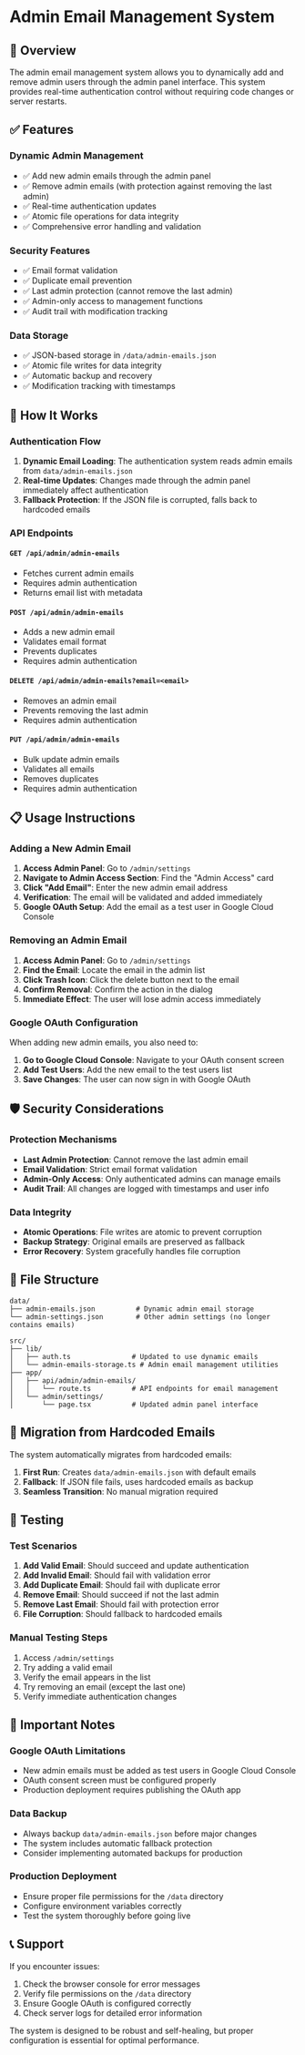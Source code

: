 # Admin Email Management System

## 🎯 Overview

The admin email management system allows you to dynamically add and remove admin users through the admin panel interface. This system provides real-time authentication control without requiring code changes or server restarts.

## ✅ Features

### **Dynamic Admin Management**
- ✅ Add new admin emails through the admin panel
- ✅ Remove admin emails (with protection against removing the last admin)
- ✅ Real-time authentication updates
- ✅ Atomic file operations for data integrity
- ✅ Comprehensive error handling and validation

### **Security Features**
- ✅ Email format validation
- ✅ Duplicate email prevention
- ✅ Last admin protection (cannot remove the last admin)
- ✅ Admin-only access to management functions
- ✅ Audit trail with modification tracking

### **Data Storage**
- ✅ JSON-based storage in `/data/admin-emails.json`
- ✅ Atomic file writes for data integrity
- ✅ Automatic backup and recovery
- ✅ Modification tracking with timestamps

## 🔧 How It Works

### **Authentication Flow**
1. **Dynamic Email Loading**: The authentication system reads admin emails from `data/admin-emails.json`
2. **Real-time Updates**: Changes made through the admin panel immediately affect authentication
3. **Fallback Protection**: If the JSON file is corrupted, falls back to hardcoded emails

### **API Endpoints**

#### `GET /api/admin/admin-emails`
- Fetches current admin emails
- Requires admin authentication
- Returns email list with metadata

#### `POST /api/admin/admin-emails`
- Adds a new admin email
- Validates email format
- Prevents duplicates
- Requires admin authentication

#### `DELETE /api/admin/admin-emails?email=<email>`
- Removes an admin email
- Prevents removing the last admin
- Requires admin authentication

#### `PUT /api/admin/admin-emails`
- Bulk update admin emails
- Validates all emails
- Removes duplicates
- Requires admin authentication

## 📋 Usage Instructions

### **Adding a New Admin Email**

1. **Access Admin Panel**: Go to `/admin/settings`
2. **Navigate to Admin Access Section**: Find the "Admin Access" card
3. **Click "Add Email"**: Enter the new admin email address
4. **Verification**: The email will be validated and added immediately
5. **Google OAuth Setup**: Add the email as a test user in Google Cloud Console

### **Removing an Admin Email**

1. **Access Admin Panel**: Go to `/admin/settings`
2. **Find the Email**: Locate the email in the admin list
3. **Click Trash Icon**: Click the delete button next to the email
4. **Confirm Removal**: Confirm the action in the dialog
5. **Immediate Effect**: The user will lose admin access immediately

### **Google OAuth Configuration**

When adding new admin emails, you also need to:

1. **Go to Google Cloud Console**: Navigate to your OAuth consent screen
2. **Add Test Users**: Add the new email to the test users list
3. **Save Changes**: The user can now sign in with Google OAuth

## 🛡️ Security Considerations

### **Protection Mechanisms**
- **Last Admin Protection**: Cannot remove the last admin email
- **Email Validation**: Strict email format validation
- **Admin-Only Access**: Only authenticated admins can manage emails
- **Audit Trail**: All changes are logged with timestamps and user info

### **Data Integrity**
- **Atomic Operations**: File writes are atomic to prevent corruption
- **Backup Strategy**: Original emails are preserved as fallback
- **Error Recovery**: System gracefully handles file corruption

## 📁 File Structure

```
data/
├── admin-emails.json          # Dynamic admin email storage
└── admin-settings.json        # Other admin settings (no longer contains emails)

src/
├── lib/
│   ├── auth.ts               # Updated to use dynamic emails
│   └── admin-emails-storage.ts # Admin email management utilities
├── app/
│   ├── api/admin/admin-emails/
│   │   └── route.ts          # API endpoints for email management
│   └── admin/settings/
│       └── page.tsx          # Updated admin panel interface
```

## 🔄 Migration from Hardcoded Emails

The system automatically migrates from hardcoded emails:

1. **First Run**: Creates `data/admin-emails.json` with default emails
2. **Fallback**: If JSON file fails, uses hardcoded emails as backup
3. **Seamless Transition**: No manual migration required

## 🧪 Testing

### **Test Scenarios**
1. **Add Valid Email**: Should succeed and update authentication
2. **Add Invalid Email**: Should fail with validation error
3. **Add Duplicate Email**: Should fail with duplicate error
4. **Remove Email**: Should succeed if not the last admin
5. **Remove Last Email**: Should fail with protection error
6. **File Corruption**: Should fallback to hardcoded emails

### **Manual Testing Steps**
1. Access `/admin/settings`
2. Try adding a valid email
3. Verify the email appears in the list
4. Try removing an email (except the last one)
5. Verify immediate authentication changes

## 🚨 Important Notes

### **Google OAuth Limitations**
- New admin emails must be added as test users in Google Cloud Console
- OAuth consent screen must be configured properly
- Production deployment requires publishing the OAuth app

### **Data Backup**
- Always backup `data/admin-emails.json` before major changes
- The system includes automatic fallback protection
- Consider implementing automated backups for production

### **Production Deployment**
- Ensure proper file permissions for the `/data` directory
- Configure environment variables correctly
- Test the system thoroughly before going live

## 📞 Support

If you encounter issues:
1. Check the browser console for error messages
2. Verify file permissions on the `/data` directory
3. Ensure Google OAuth is configured correctly
4. Check server logs for detailed error information

The system is designed to be robust and self-healing, but proper configuration is essential for optimal performance.
